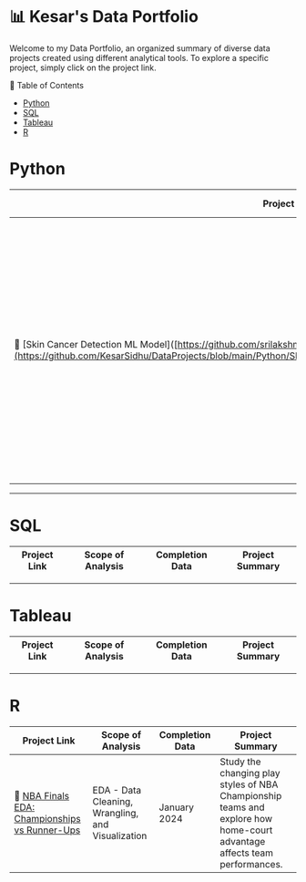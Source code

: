 # 📊 Kesar's Data Portfolio

Welcome to my Data Portfolio, an organized summary of diverse data projects created using different analytical tools. To explore a specific project, simply click on the project link.

📄 Table of Contents
- [Python](#Python)
- [SQL](#SQL)
- [Tableau](#Tableau)
- [R](#R)

# Python
| Project Link | Scope of Analysis | Completion Data | Project Summary |
|---| ---|---|---|
| 🦠 [Skin Cancer Detection ML Model]([https://github.com/srilakshmipanda/GDSC-Link](https://github.com/KesarSidhu/DataProjects/blob/main/Python/Skin%20Cancer%20Detection%20ML%20Model/README.md) | Data Preparation, Data Preprocessing/Cleaning, EDA, Machine Learning, Front-end Programming | Present (Estimated Completion: 6/1/24) | Developed a skin cancer detection model in Python using TensorFlow and Scikit-Learn, powered by ResNet50, capable of identifying cancerous skin lesions and the specific type of cancer (detects 6 types). |


***

# SQL
| Project Link | Scope of Analysis | Completion Data | Project Summary |
|---| ---|---|---|

***

# Tableau
| Project Link | Scope of Analysis | Completion Data | Project Summary |
|---| ---|---|---|

***

# R
| Project Link | Scope of Analysis | Completion Data | Project Summary |
|---| ---|---|---|
|🏀 [NBA Finals EDA: Championships vs Runner-Ups](https://github.com/KesarSidhu/DataProjects/tree/main/R/NBA%20Finals%20EDA%20Championships%20vs%20Runner-Ups) | EDA - Data Cleaning, Wrangling, and Visualization | January 2024 | Study the changing play styles of NBA Championship teams and explore how home-court advantage affects team performances.
